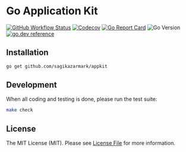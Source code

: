 # Go Application Kit

[![GitHub Workflow Status](https://img.shields.io/github/workflow/status/sagikazarmark/appkit/CI?style=flat-square)](https://github.com/sagikazarmark/appkit/actions?query=workflow%3ACI)
[![Codecov](https://img.shields.io/codecov/c/github/sagikazarmark/appkit?style=flat-square)](https://codecov.io/gh/sagikazarmark/appkit)
[![Go Report Card](https://goreportcard.com/badge/github.com/sagikazarmark/appkit?style=flat-square)](https://goreportcard.com/report/github.com/sagikazarmark/appkit)
![Go Version](https://img.shields.io/badge/go%20version-%3E=1.13-61CFDD.svg?style=flat-square)
[![go.dev reference](https://img.shields.io/badge/go.dev-reference-007d9c?logo=go&logoColor=white&style=flat-square)](https://pkg.go.dev/mod/github.com/sagikazarmark/appkit)


## Installation

```bash
go get github.com/sagikazarmark/appkit
```


## Development

When all coding and testing is done, please run the test suite:

```bash
make check
```


## License

The MIT License (MIT). Please see [License File](LICENSE) for more information.
